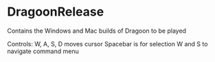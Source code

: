 # DragoonRelease

Contains the Windows and Mac builds of Dragoon to be played

Controls:
  W, A, S, D moves cursor
  Spacebar is for selection
  W and S to navigate command menu
